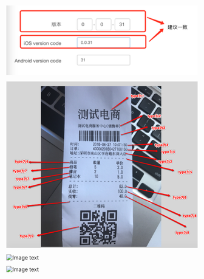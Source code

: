 ![Image text](https://raw.githubusercontent.com/xiaoyang521style/img-folder/master/test.png)

![Image text](https://raw.githubusercontent.com/xiaoyang521style/img-folder/master/seblePrinter.png)

![Image text](https://raw.githubusercontent.com/xiaoyang521style/img-folder/master/01.png)

![Image text](https://raw.githubusercontent.com/xiaoyang521style/img-folder/master/02.png)
